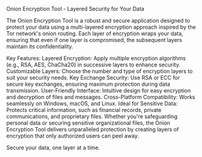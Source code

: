 Onion Encryption Tool - Layered Security for Your Data

The Onion Encryption Tool is a robust and secure application designed to protect your data using a multi-layered encryption approach inspired by the Tor network's onion routing. Each layer of encryption wraps your data, ensuring that even if one layer is compromised, the subsequent layers maintain its confidentiality.

Key Features:
Layered Encryption: Apply multiple encryption algorithms (e.g., RSA, AES, ChaCha20) in successive layers to enhance security.
Customizable Layers: Choose the number and type of encryption layers to suit your security needs.
Key Exchange Security: Use RSA or ECC for secure key exchanges, ensuring maximum protection during data transmission.
User-Friendly Interface: Intuitive design for easy encryption and decryption of files and messages.
Cross-Platform Compatibility: Works seamlessly on Windows, macOS, and Linux.
Ideal for Sensitive Data: Protects critical information, such as financial records, private communications, and proprietary files.
Whether you're safeguarding personal data or securing sensitive organizational files, the Onion Encryption Tool delivers unparalleled protection by creating layers of encryption that only authorized users can peel away.

Secure your data, one layer at a time.






